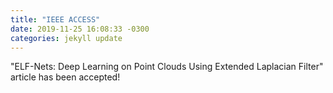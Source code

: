 ```yaml
---
title: "IEEE ACCESS"
date: 2019-11-25 16:08:33 -0300
categories: jekyll update
---
```

"ELF-Nets: Deep Learning on Point Clouds Using Extended Laplacian Filter" article has been accepted!
